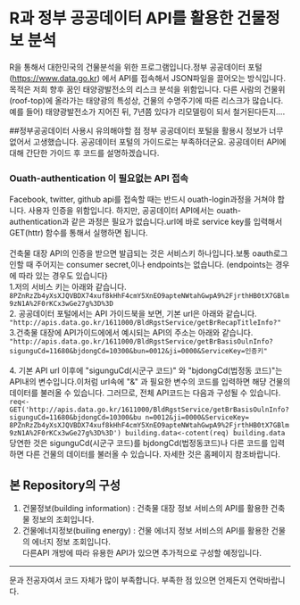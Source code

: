 # R과 정부 공공데이터 API를 활용한 건물정보 분석  

R을 통해서 대한민국의 건물분석을 위한 프로그램입니다.정부 공공데이터 포털(https://www.data.go.kr) 에서 API를 접속해서 JSON파일을 끌어오는 방식입니다. <br>
목적은 저희 향후 꿈인 태양광발전소의 리스크 분석을 위함입니다. 다른 사람의 건물위(roof-top)에 올라가는 태양광의 특성상, 건물의 수명주기에 따른 리스크가 많습니다.
예를 들어) 태양광발전소가 지어진 뒤, 7년쯤 있다가 리모델링이 되서 철거된다든지.... 

##정부공공데이터 사용시 유의해야할 점 
정부 공공데이터 포털을 활용시 정보가 너무 없어서 고생했습니다. 공공데이터 포털의 가이드로는 부족하더군요. 공공데이터 API에 대해 간단한 가이드 후 코드를 설명하겠습니다.<br>

### Ouath-authentication 이 필요없는 API 접속<br>
Facebook, twitter, github api를 접속할 때는 반드시 ouath-login과정을 거쳐야 합니다. 사용자 인증을 위함입니다. 
하지만, 공공데이터 API에서는 ouath-authentication과 같은 과정은 필요가 없습니다.url에 바로 service key를 입력해서 GET(httr) 함수를 통해서 실행하면 됩니다. 
<br></br>
건축물 대장 API의 인증을 받으면 발급되는 것은 서비스키 하나입니다.보통 oauth로그인할 때 주어지는 consumer secret,이나 endpoints는 없습니다. (endpoints는 경우에 따라 있는 경우도 있습니다} <br>
1.저의 서비스 키는 아래와 같습니다.
<br>
`8PZnRzZb4yXsXJQVBDX74xuf8kHhF4cmY5XnEO9apteNWtahGwpA9%2FjrthHB0tX7GBlm9zN1A%2F0rKCx3wGe27g%3D%3D`
<br>
2. 공공데이터 포털에서는 API 가이드북을 보면, 기본 url은 아래와 같습니다.<br> 
`"http://apis.data.go.kr/1611000/BldRgstService/getBrRecapTitleInfo?"` 
<br>
3.건축물 대장에 API가이드에에서 예시되는 API의 주소는 아래와 같습니다.<br>  ``"http://apis.data.go.kr/1611000/BldRgstService/getBrBasisOulnInfo?sigunguCd=11680&bjdongCd=10300&bun=0012&ji=0000&ServiceKey=인증키" ``<br></br>
4. 기본 API url 이후에 "sigunguCd(시군구 코드)" 와 "bjdongCd(법정동 코드)"는 API내의 변수입니다.이처럼 url속에 "&" 과 필요한 변수의 코드를 입력하면 해댱 건물의 데이터를 불러올 수 있습니다. 그러므로, 전체 API코드는 다음과 구성될 수 있습니다. 
<br>
    `req<-GET('http://apis.data.go.kr/1611000/BldRgstService/getBrBasisOulnInfo?sigunguCd=11680&bjdongCd=10300&bu n=0012&ji=0000&ServiceKey= 8PZnRzZb4yXsXJQVBDX74xuf8kHhF4cmY5XnEO9apteNWtahGwpA9%2FjrthHB0tX7GBlm9zN1A%2F0rKCx3wGe27g%3D%3D')
    building.data<-cotent(req)
    building.data `
<br> 
당연한 것은 sigunguCd(시군구 코드)를 bjdongCd(법정동코드)나 다른 코드를 입력하면 다른 건물의 데이터를 불러올 수 있습니다. 자세한 것은 홈페이지 참조바랍니다. 

## 본 Repository의 구성 
1. 건물정보(building information) : 건축물 대장 정보 서비스의 API를 활용한 건축물 정보의 조회입니다. <br> 
2. 건물에너지정보(builing energy) : 건물 에너지 정보 서비스의 API를 활용한 건물의 에너지 정보 조회입니다. <br>
다른API 개방에 따라 유용한 API가 있으면 추가적으로 구성할 예정입니다. <br>
<hr>
문과 전공자여서 코드 자체가 많이 부족합니다. 부족한 점 있으면 언제든지 연락바랍니다. 










